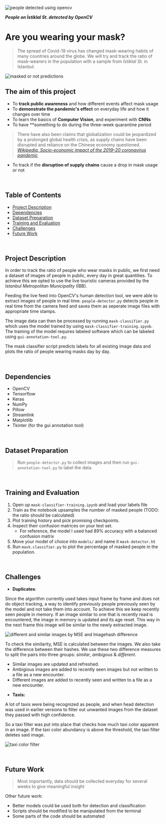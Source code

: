 
![people detected using opencv](https://github.com/cemreefe/are-you-wearing-your-mask/blob/master/media/collage/collage4.jpg?raw=true)

***People on İstiklal St. detected by OpenCV***

# Are you wearing your mask?

> The spread of Covid-19 virus has changed mask-wearing habits of many countries around the globe. We will try and track the ratio of mask-wearers in the population with a sample from _İstiklal St._ in Istanbul.

![masked or not predictions](https://github.com/cemreefe/are-you-wearing-your-mask/blob/master/media/predictions/predictions.png?raw=true)

## The aim of this project

  - To **track public awareness** and how different events affect mask usage
  - To **demonstrate the pandemic's effect** on everyday life and how it changes over time
  - To learn the basics of **Computer Vision**, and experiment with **CNNs**
  - To have **something to do during the three-week quarantine period
  
> There have also been claims that globalization could be jeopardized by a prolonged global health crisis, as supply chains have been disrupted and reliance on the Chinese economy questioned. 
[_Wikipedia, Socio-economic impact of the 2019–20 coronavirus pandemic_](https://en.wikipedia.org/wiki/Socio-economic_impact_of_the_2019%E2%80%9320_coronavirus_pandemic)

- To track if the **disruption of supply chains** cause a drop in mask usage or not
<br>



## Table of Contents

- [Project Description](#project)
- [Dependencies](#dependencies)
- [Dataset Preparation](#dataset-preparation)
- [Training and Evaluation](#training-and-evaluation)
- [Challenges](#challenges)
- [Future Work](#future-work)


<br>

## Project Description


In order to track the ratio of people who wear masks in public, we first need a dataset of images of people in public, every day in great quantities. To achieve this we opted to use the live touristic cameras provided by the _Istanbul Metropolitan Municipality_ (İBB). 

Feeding the live feed into OpenCV's human detection tool, we were able to extract images of people in real time. `people-detector.py` detects people in real time from the camera feed and saves them as seperate image files with appropriate time stamps.

The image data can then be processed by running `mask-classifier.py` which uses the model trained by using `mask-classifier-training.ipynb`. The training of the model requires labeled software which can be labeled using `gui-annotation-tool.py`. 

The mask classifier script predicts labels for all existing image data and plots the ratio of people wearing masks day by day.

<br>

## Dependencies

- OpenCV
- Tensorflow
- Keras
- NumPy
- Pillow
- Streamlink
- Matplotlib
- Tkinter (for the gui annotation tool)

<br>

## Dataset Preparation


> Run `people-detector.py` to collect images and then run `gui-annotation-tool.py` to label the data. 

<br>

## Training and Evaluation

1. Open up `mask-classifier-training.ipynb` and load your labels file
2. Train as the notebook upsamples the number of masked people (TODO: the ratio should be calculated)
3. Plot training history and pick promising checkpoints.
4. Inspect their confusion matrices on your test set.
    * For reference, the model I used had 89% accuracy with a balanced confusion matrix
5. Move your model of choice into `models/` and name it `mask-detector.h5`
6. Run `mask.classifier.py` to plot the percentage of masked people in the population.

<br>

## Challenges

* **Duplicates**:

Since the algorithm currently used takes input frame by frame and does not do object tracking, a way to identify previously people previously seen by the model and not take them into account. To achieve this we keep recently seen people in memory. If an image similar to one that is recently read is encountered, the image in memory is updated and its age reset. This way in the next frame this image will be similar to the newly extracted image.

![different and similar images by MSE and Imagehash difference]()

To check the similarity, MSE is calculated between the images. We also take the difference between their hashes. We use these two difference measures to split the pairs into three groups: _similar_, _ambigous_ & _different_.

- Similar images are updated and refreshed.
- Ambigious images are added to recently seen images but not written to a file as a new encounter.
- Different images are added to recently seen and written to a file as a new encounter.

* **Taxis:**

A lot of taxis were being recognized as people, and when head detection was used in earlier versions to filter out unwanted images from the dataset they passed with high confidence.

So a taxi filter was put into place that checks how much taxi color apparent in an image. If the taxi color abundancy is above the threshold, the taxi filter deletes said image.

![taxi color filter]()


<br>

## Future Work

> Most importantly, data should be collected everyday for several weeks to give  meaningful insight

Other future work:

* Better models could be used both for detection and classification
* Scripts should be modified to be manipulated from the terminal
* Some parts of the code should be automated

